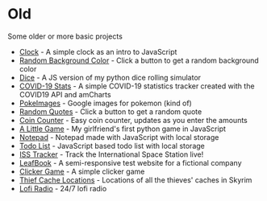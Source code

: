 # Old

Some older or more basic projects

- [Clock](https://val8119.github.io/sandbox/javascript_clock/) - A simple clock as an intro to JavaScript
- [Random Background Color](https://val8119.github.io/sandbox/random_background_color/) - Click a button to get a random background color
- [Dice](https://val8119.github.io/sandbox/javascript_dice_simulator/) - A JS version of my python dice rolling simulator
- [COVID-19 Stats](https://val8119.github.io/sandbox/covid-19_stats/) - A simple COVID-19 statistics tracker created with the COVID19 API and amCharts
- [PokeImages](https://val8119.github.io/sandbox/poke_images/) - Google images for pokemon (kind of)
- [Random Quotes](https://val8119.github.io/sandbox/random_quotes/) - Click a button to get a random quote
- [Coin Counter](https://val8119.github.io/sandbox/coin_counter/) - Easy coin counter, updates as you enter the amounts
- [A Little Game](https://val8119.github.io/sandbox/a_little_game/) - My girlfriend's first python game in JavaScript
- [Notepad](https://val8119.github.io/sandbox/notepad_local_storage/) - Notepad made with JavaScript with local storage
- [Todo List](https://val8119.github.io/sandbox/todo_list/) - JavaScript based todo list with local storage
- [ISS Tracker](https://val8119.github.io/sandbox/iss_tracker/) - Track the International Space Station live!
- [LeafBook](https://val8119.github.io/sandbox/leafbook_test_website/) - A semi-responsive test website for a fictional company
- [Clicker Game](https://val8119.github.io/sandbox/basic_clicker_game/) - A simple clicker game
- [Thief Cache Locations](https://val8119.github.io/sandbox/skyrim_thief_cache_locations/) - Locations of all the thieves' caches in Skyrim
- [Lofi Radio](https://val8119.github.io/sandbox/lofi_radio/) - 24/7 lofi radio
